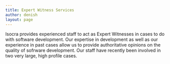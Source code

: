 ```yaml
---
title: Expert Witness Services
author: denish
layout: page
---
```

Isocra provides experienced staff to act as Expert Witnesses in cases to do with software development. Our expertise in development as well as our experience in past cases allow us to provide authoritative opinions on the quality of sofrware development. Our staff have recently been involved in two very large, high profile cases.